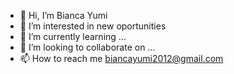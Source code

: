 - 👋 Hi, I’m Bianca Yumi
- 👀 I’m interested in new oportunities
- 🌱 I’m currently learning ...
- 💞️ I’m looking to collaborate on ...
- 📫 How to reach me biancayumi2012@gmail.com

<!---
BYIMYumi/BYIMYumi is a ✨ special ✨ repository because its `README.md` (this file) appears on your GitHub profile.
You can click the Preview link to take a look at your changes.
--->
